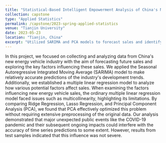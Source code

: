 ```yaml
---
title: "Statistical-Based Intelligent Empowerment Analysis of China's New Energy Vehicle Industry"
collection: capstone
type: "Applied Statistics"
permalink: /capstone/2023-spring-applied-statistics
venue: "Tianjin University"
date: 2023-05-23
location: "Tianjin, China"
excerpt: "Utilized SARIMA and PCA models to forecast sales and identify key factors, demonstrating resilience against disruptions like pandemics in predicting industry trends."
---
```


In this project, we focused on collecting and analyzing data from China's new energy vehicle industry with the aim of forecasting future sales and exploring the key factors influencing these sales. We applied the Seasonal Autoregressive Integrated Moving Average (SARIMA) model to make relatively accurate predictions of the industry's development trends. Additionally, we established a multiple linear regression model to analyze how various potential factors affect sales. When examining the factors influencing new energy vehicle sales, the ordinary multiple linear regression model faced issues such as multicollinearity, highlighting its limitations. By comparing Ridge Regression, Lasso Regression, and Principal Component Analysis (PCA), we found that PCA effectively optimized this problem without requiring extensive preprocessing of the original data. Our analysis demonstrated that major unexpected public events like the COVID-19 pandemic and their subsequent ongoing impacts could interfere with the accuracy of time series predictions to some extent. However, results from test samples indicated that this influence was not severe.